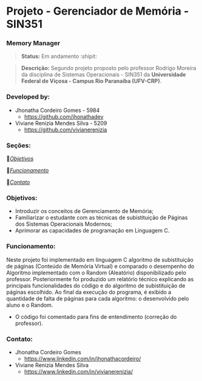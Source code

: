 # Projeto - Gerenciador de Memória - SIN351

### Memory Manager
>**Status:** Em andamento :shipit:

>**Descrição:** Segundo projeto proposto pelo professor Rodrigo Moreira da disciplina de Sistemas Operacionais - SIN351 da **Universidade Federal de Viçosa - Campus Rio Paranaíba (UFV-CRP)**. 

### Developed by:
* Jhonatha Cordeiro Gomes - 5984
  * https://github.com/jhonathadev
* Viviane Renizia Mendes Silva - 5209
  * https://github.com/vivianerenizia

### Seções:

:small_blue_diamond:[*Objetivos*](#Objetivos)

:small_blue_diamond:[*Funcionamento*](#Funcionamento)

:small_blue_diamond:[*Contato*](#Contato)

### Objetivos:
* Introduzir os conceitos de Gerenciamento de Memória;
* Familiarizar o estudante com as técnicas de subistituição de Páginas dos Sistemas Operacionais Modernos;
* Aprimorar as capacidades de programação em Linguagem C.

### Funcionamento:
Neste projeto foi implementado em linguagem C algoritmo de subistituição de páginas (Conteúdo de Memória Virtual) e comparado o desempenho do Algoritmo implementado com o Random (Aleatório) disponibilizado pelo professor. Posteriormente foi produzido um relatório técnico explicando as principais funcionalidades do código e do algoritmo de
subistituição de páginas escolhido. Ao final da execução do programa, é exibido a quantidade de falta de páginas para cada algoritmo: o desenvolvido pelo aluno e o Random. 

* O código foi comentado para fins de entendimento (correção do professor). 

### Contato:
* Jhonatha Cordeiro Gomes 
  * https://www.linkedin.com/in/jhonathacordeiro/
* Viviane Renizia Mendes Silva
  * https://www.linkedin.com/in/vivianerenizia/
